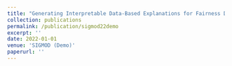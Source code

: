 ```yaml
---
title: "Generating Interpretable Data-Based Explanations for Fairness Debugging using Gopher."
collection: publications
permalink: /publication/sigmod22demo
excerpt: ''
date: 2022-01-01
venue: 'SIGMOD (Demo)'
paperurl: ''
---
```

<!-- [Download paper here](http://lodino.github.io/files/sigmod22.pdf) -->